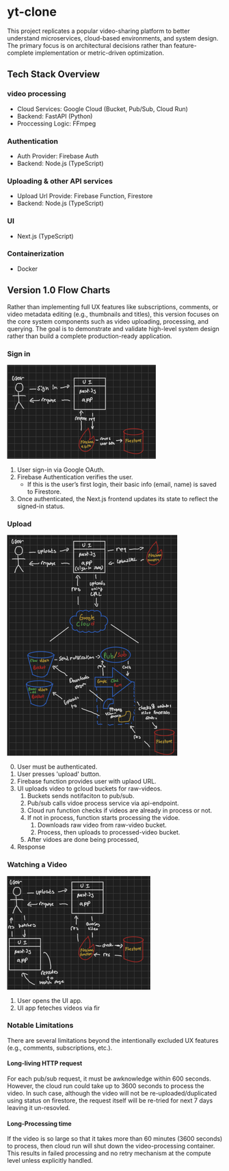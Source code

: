 # yt-clone
This project replicates a popular video-sharing platform to better understand microservices, cloud-based environments, and system design. The primary focus is on architectural decisions rather than feature-complete implementation or metric-driven optimization.

## Tech Stack Overview 

### video processing
- Cloud Services: Google Cloud (Bucket, Pub/Sub, Cloud Run)
- Backend: FastAPI (Python)
- Proccessing Logic: FFmpeg 

### Authentication 
- Auth Provider: Firebase Auth
- Backend: Node.js (TypeScript)

### Uploading & other API services 
- Upload Url Provide: Firebase Function, Firestore 
- Backend: Node.js (TypeScript)

### UI
- Next.js (TypeScript)

### Containerization
- Docker

## Version 1.0 Flow Charts 
Rather than implementing full UX features like subscriptions, comments, or video metadata editing (e.g., thumbnails and titles), this version focuses on the core system components such as video uploading, processing, and querying. The goal is to demonstrate and validate high-level system design rather than build a complete production-ready application.

### Sign in 
![Sign-in Flowchart](imgs/Sign-in-flowchart.png) 

1. User sign-in via Google OAuth.
2. Firebase Authentication verifies the user.
	- If this is the user’s first login, their basic info (email, name) is saved to Firestore.
3. Once authenticated, the Next.js frontend updates its state to reflect the signed-in status.

### Upload 
![Upload Flowchart](imgs/Upload-flowchart.png)

0. User must be authenticated. 
1. User presses 'upload' button.
2. Firebase function provides user with uplaod URL.
3. UI uploads video to gcloud buckets for raw-videos.
    1. Buckets sends notifaciton to pub/sub.
    2. Pub/sub calls vidoe process service via api-endpoint.
    3. Cloud run function checks if videos are already in process or not.
    4. If not in process, function starts processing the vidoe.
        1. Downloads raw video from raw-video bucket.
        2. Process, then uploads to processed-video bucket.
    5. After vidoes are done being processed, 
4. Response 

### Watching a Video  
![Upload Flowchart](imgs/Watch-video-flowchart.png)

1. User opens the UI app.
2. UI app feteches videos via fir

### Notable Limitations 
There are several limitations beyond the intentionally excluded UX features (e.g., comments, subscriptions, etc.).

#### Long-living HTTP request 
For each pub/sub request, it must be awknowledge within 600 seconds. However, the cloud run could take up to 3600 seconds to process the video. In such case, although the video will not be re-uploaded/duplicated using status on firestore, the request itself will be re-tried for next 7 days leaving it un-resovled. 

#### Long-Processing time
If the video is so large so that it takes more than 60 minutes (3600 seconds) to process, then cloud run will shut down the video-processing container. This results in failed processing and no retry mechanism at the compute level unless explicitly handled.